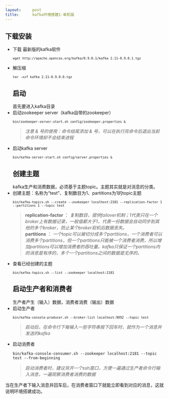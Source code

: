 ```yaml
---
layout:     post
title:      kafka环境搭建1-单机版
---
```

<div id="article_content" class="article_content clearfix csdn-tracking-statistics" data-pid="blog" data-mod="popu_307" data-dsm="post">
								            <link rel="stylesheet" href="https://csdnimg.cn/release/phoenix/template/css/ck_htmledit_views-f76675cdea.css">
						<div class="htmledit_views" id="content_views">
                
<h2>下载安装</h2>
<ul><li>下载 最新版的kafka软件
<pre><code class="language-ruby"><code class="ruby">wget <span class="hljs-symbol">http:</span>/<span class="hljs-regexp">/apache.opencas.org/kafka</span><span class="hljs-regexp">/0.9.0.1/kafka</span>_2.<span class="hljs-number">11</span>-<span class="hljs-number">0</span>.<span class="hljs-number">9.0</span>.<span class="hljs-number">1</span>.tgz</code></code></pre>
</li><li>解压缩
<pre><code class="language-css"><code class="css"><span class="hljs-tag">tar</span> <span class="hljs-tag">-xzf</span> <span class="hljs-tag">kafka_2</span><span class="hljs-class">.11-0</span><span class="hljs-class">.9</span><span class="hljs-class">.0</span><span class="hljs-class">.0</span><span class="hljs-class">.tgz</span></code></code></pre>
<h2>启动</h2>
首先要进入kafka目录</li><li>启动zookeeper server（kafka自带的zookeeper）
<pre><code class="language-sql"><code class="sql">bin/zookeeper-server-<span class="hljs-operator"><span class="hljs-keyword">start</span>.sh config/zookeeper.properties &amp;</span></code></code></pre>
<blockquote>
<p><em>注意 &amp; 号的使用：命令结尾添加 &amp; 号，可以在执行完命令后退出当前命令环境却不会结束进程</em></p>
</blockquote>
</li><li>启动kafka server
<pre><code class="language-sql"><code class="sql">bin/kafka-server-<span class="hljs-operator"><span class="hljs-keyword">start</span>.sh config/<span class="hljs-keyword">server</span>.properties &amp;</span></code></code></pre>
<h2>创建主题</h2>
kafka生产和消费数据，必须基于主题topic。主题其实就是对消息的分类。</li><li>创建主题：名称为“test”、复制数目为1、partitions为1的topic主题
<pre><code class="language-cpp"><code class="cpp">bin/kafka-topics.sh --create --zookeeper localhost:<span class="hljs-number">2181</span> --replication-factor <span class="hljs-number">1</span> --partitions <span class="hljs-number">1</span> --topic test</code></code></pre>
<blockquote>
<p><strong>replication-factor</strong> ： <em>复制数目，提供failover机制；1代表只在一个broker上有数据记录，一般值都大于1，代表一份数据会自动同步到其他的多个broker，防止某个broker宕机后数据丢失。</em><br><strong>partitions</strong> ： <em>一个topic可以被切分成多个partitions，一个消费者可以消费多个partitions，但一个partitions只能被一个消费者消费，所以增加partitions可以增加消费者的吞吐量。kafka只保证一个partitions内的消息是有序的，多个一个partitions之间的数据是无序的。</em></p>
</blockquote>
</li><li>查看已经创建的主题
<pre><code class="language-cpp"><code class="cpp">bin/kafka-topics.sh --<span class="hljs-built_in">list</span> --zookeeper localhost:<span class="hljs-number">2181</span></code></code></pre>
<h2>启动生产者和消费者</h2>
生产者产生（输入）数据，消费者消费（输出）数据</li><li>启动生产者
<pre><code class="language-cpp"><code class="cpp">bin/kafka-console-producer.sh --broker-<span class="hljs-built_in">list</span> localhost:<span class="hljs-number">9092</span> --topic test</code></code></pre>
<blockquote>
<p><em>启动后，在命令行下每输入一些字符串按下回车时，就作为一个消息并发送的kafka</em></p>
</blockquote>
</li><li>启动消费者
<pre class="hljs bash"><code class="bash">bin/kafka-console-consumer.sh --zookeeper localhost:<span class="hljs-number">2181</span> --topic <span class="hljs-built_in">test</span> --from-beginning</code></pre>
<blockquote>
<p><em>启动消费者时，建议另开一个ssh窗口，方便一遍通过生产者命令行输入消息，一遍观察消费者消费的数据</em></p>
</blockquote>
</li></ul><p>当在生产者下输入消息并回车后，在消费者窗口下就能立即看到对应的消息，这就说明环境搭建成功。</p>
<br>            </div>
                </div>